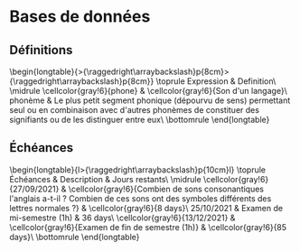 
 
# Bases de données



##  Définitions 


\begin{longtable}{>{\raggedright\arraybackslash}p{8cm}>{\raggedright\arraybackslash}p{8cm}}
\toprule
Expression & Definition\\
\midrule
\cellcolor{gray!6}{phone} & \cellcolor{gray!6}{Son d'un langage}\\
phonème & Le plus petit segment phonique (dépourvu de sens) permettant seul ou en combinaison avec d'autres phonèmes de constituer des signifiants ou de les distinguer entre eux\\
\bottomrule
\end{longtable}



##  Échéances 


\begin{longtable}{l>{\raggedright\arraybackslash}p{10cm}l}
\toprule
Échéances & Description & Jours restants\\
\midrule
\cellcolor{gray!6}{27/09/2021} & \cellcolor{gray!6}{Combien de sons consonantiques l'anglais a-t-il ? Combien de ces sons ont des symboles différents des lettres normales ?} & \cellcolor{gray!6}{8 days}\\
25/10/2021 & Examen de mi-semestre (1h) & 36 days\\
\cellcolor{gray!6}{13/12/2021} & \cellcolor{gray!6}{Examen de fin de semestre (1h)} & \cellcolor{gray!6}{85 days}\\
\bottomrule
\end{longtable}




